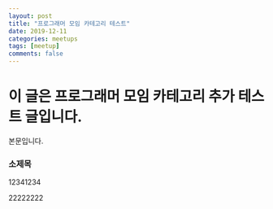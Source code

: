 ```yaml
---
layout: post
title: "프로그래머 모임 카테고리 테스트"
date: 2019-12-11
categories: meetups
tags: [meetup]
comments: false
---
```



# 이 글은 프로그래머 모임 카테고리 추가 테스트 글입니다.

본문입니다.

### 소제목 

12341234

22222222